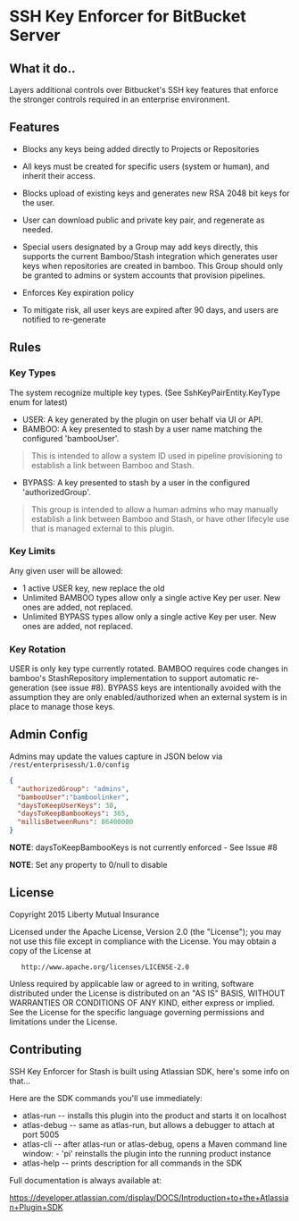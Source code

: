 # SSH Key Enforcer for BitBucket Server

## What it do..
Layers additional controls over Bitbucket's SSH key features that enforce the stronger controls required in an enterprise environment.

## Features
- Blocks any keys being added directly to Projects or Repositories

 - All keys must be created for specific users (system or human), and inherit their access.

- Blocks upload of existing keys and generates new RSA 2048 bit keys for the user.

 - User can download public and private key pair, and regenerate as needed.
 
 - Special users designated by a Group may add keys directly, this supports the current Bamboo/Stash integration which generates user keys when repositories are created in bamboo. This Group should only be granted to admins or system accounts that provision pipelines.

- Enforces Key expiration policy
 - To mitigate risk, all user keys are expired after 90 days, and users are notified to re-generate

## Rules
### Key Types
The system recognize multiple key types. (See SshKeyPairEntity.KeyType enum for latest)

- USER:  A key generated by the plugin on user behalf via UI or API.
- BAMBOO: A key presented to stash by a user name matching the configured 'bambooUser'. 
 >This is intended to allow a system ID used in pipeline provisioning to establish a link between Bamboo and Stash.
- BYPASS: A key presented to stash by a user in the configured 'authorizedGroup'. 
 >This group is intended to allow a human admins who may manually establish a link between Bamboo and Stash, or have other lifecyle use that is managed external to this plugin.

### Key Limits
Any given user will be allowed:
 - 1 active USER  key, new replace the old
 - Unlimited BAMBOO types allow only a single active Key per user. New ones are added, not replaced.
 - Unlimited BYPASS types allow only a single active Key per user. New ones are added, not replaced.

### Key Rotation
USER is only key type currently rotated.  BAMBOO requires code changes in bamboo's StashRepository implementation to support automatic re-generation (see issue #8). BYPASS keys are intentionally avoided with the assumption they are only enabled/authorized when an external system is in place to manage those keys.

## Admin Config
Admins may update the values capture in JSON below via `/rest/enterprisessh/1.0/config`

```json
{
  "authorizedGroup": "admins",
  "bambooUser":"bamboolinker",
  "daysToKeepUserKeys": 30,
  "daysToKeepBambooKeys": 365,
  "millisBetweenRuns": 86400000
}
```

**NOTE**: daysToKeepBambooKeys is not currently enforced - See Issue #8

**NOTE**: Set any property to 0/null to disable


## License
   Copyright 2015 Liberty Mutual Insurance

   Licensed under the Apache License, Version 2.0 (the "License");
   you may not use this file except in compliance with the License.
   You may obtain a copy of the License at

       http://www.apache.org/licenses/LICENSE-2.0

   Unless required by applicable law or agreed to in writing, software
   distributed under the License is distributed on an "AS IS" BASIS,
   WITHOUT WARRANTIES OR CONDITIONS OF ANY KIND, either express or implied.
   See the License for the specific language governing permissions and
   limitations under the License.


## Contributing
SSH Key Enforcer for Stash is built using Atlassian SDK, here's some info on that...



Here are the SDK commands you'll use immediately:

* atlas-run   -- installs this plugin into the product and starts it on localhost
* atlas-debug -- same as atlas-run, but allows a debugger to attach at port 5005
* atlas-cli   -- after atlas-run or atlas-debug, opens a Maven command line window:
                 - 'pi' reinstalls the plugin into the running product instance
* atlas-help  -- prints description for all commands in the SDK

Full documentation is always available at:

https://developer.atlassian.com/display/DOCS/Introduction+to+the+Atlassian+Plugin+SDK



